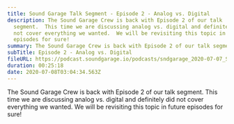 ```yaml
---
title: Sound Garage Talk Segment - Episode 2 - Analog vs. Digital
description: The Sound Garage Crew is back with Episode 2 of our talk
  segment.  This time we are discussing analog vs. digital and definitely did
  not cover everything we wanted.  We will be revisiting this topic in future
  episodes for sure!
summary: The Sound Garage Crew is back with Episode 2 of our talk segment.
subTitle: Episode 2 - Analog vs. Digital
fileURL: https://podcast.soundgarage.io/podcasts/sndgarage_2020-07-07_S1E2.mp3
duration: 00:25:18
date: 2020-07-08T03:04:34.563Z
---
```

The Sound Garage Crew is back with Episode 2 of our talk segment.  This time we are discussing analog vs. digital and definitely did not cover everything we wanted.  We will be revisiting this topic in future episodes for sure!
